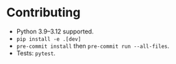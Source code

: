 # Contributing

- Python 3.9–3.12 supported.
- `pip install -e .[dev]`
- `pre-commit install` then `pre-commit run --all-files`.
- Tests: `pytest`.
